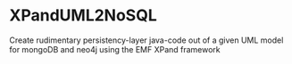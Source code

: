 # XPandUML2NoSQL
Create rudimentary persistency-layer java-code out of a given UML model for mongoDB and neo4j using the EMF XPand framework
